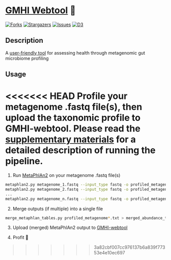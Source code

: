 # [GMHI Webtool](https://danielchang2002.github.io/GMHI) 💩

[![Forks][forks-shield]][forks-url]
[![Stargazers][stars-shield]][stars-url]
[![Issues][issues-shield]][issues-url]
[![D3][d3]][d3-url]

## Description

A [user-friendly tool](https://danielchang2002.github.io/GMHI) for assessing health through metagenomic gut microbiome profiling


## Usage

<<<<<<< HEAD
Profile your metagenome .fastq file(s), then upload the taxonomic profile to GMHI-webtool.
Please read the [supplementary materials](https://github.com/danielchang2002/GMHI/supplementary) for a detailed description of running the pipeline.
=======
1. Run [MetaPhlAn2](https://github.com/biobakery/MetaPhlAn2) on your metagenome .fastq file(s)

```bash
metaphlan2.py metagenome_1.fastq --input_type fastq -o profiled_metagenome_1.txt
metaphlan2.py metagenome_2.fastq --input_type fastq -o profiled_metagenome_2.txt
...
metaphlan2.py metagenome_n.fastq --input_type fastq -o profiled_metagenome_n.txt
```

2. Merge outputs (if multiple) into a single file

```bash
merge_metaphlan_tables.py profiled_metagenome*.txt > merged_abundance_table.txt
```

3. Upload (merged) MetaPhlAn2 output to [GMHI-webtool](https://danielchang2002.github.io/GMHI/)

4. Profit 🤑
>>>>>>> 3a82cbf007cc976137b6a839f77353e4e10ec697

<!-- MARKDOWN LINKS & IMAGES -->
[forks-shield]: https://img.shields.io/github/forks/danielchang2002/GMHI.svg?style=for-the-badge
[forks-url]: https://github.com/danielchang2002/GMHI/network/members
[stars-shield]: https://img.shields.io/github/stars/danielchang2002/GMHI.svg?style=for-the-badge
[stars-url]: https://github.com/danielchang2002/GMHI/stargazers
[issues-shield]: https://img.shields.io/github/issues/danielchang2002/GMHI.svg?style=for-the-badge
[issues-url]: https://github.com/danielchang2002/GMHI/issues
[license-shield]: https://img.shields.io/github/license/danielchang2002/GMHI.svg?style=for-the-badge
[license-url]: https://github.com/danielchang2002/GMHI/blob/main/LICENSE
[d3]: https://img.shields.io/badge/d3.js-F9A03C?style=for-the-badge&logo=d3.js&logoColor=white
[d3-url]: https://d3js.org/
[upload-box]: images/upload.png
